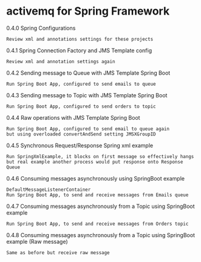 # activemq for Spring Framework

0.4.0 Spring Configurations

    Review xml and annotations settings for these projects

0.4.1 Spring Connection Factory and JMS Template config

    Review xml and annotation settings again

0.4.2 Sending message to Queue with JMS Template Spring Boot

    Run Spring Boot App, configured to send emails to queue

0.4.3 Sending message to Topic with JMS Template Spring Boot

    Run Spring Boot App, configured to send orders to topic
    
0.4.4 Raw operations with JMS Template Spring Boot

    Run Spring Boot App, configured to send email to queue again
    but using overloaded convertAndSend setting JMSXGroupID

0.4.5 Synchronous Request/Response Spring xml example

    Run SpringXmlExample, it blocks on first message so effectively hangs
    but real example another process would put response onto Response Queue

0.4.6 Consuming messages asynchronously using SpringBoot example

    DefaultMessageListenerContainer
    Run Spring Boot App, to send and receive messages from Emails queue
 
0.4.7 Consuming messages asynchronously from a Topic using SpringBoot example 

    Run Spring Boot App, to send and receive messages from Orders topic
    
0.4.8 Consuming messages asynchronously from a Topic using SpringBoot example (Raw message)

    Same as before but receive raw message
